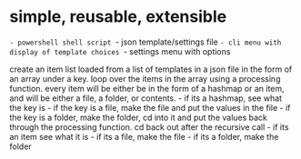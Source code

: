 # simple, reusable, extensible
`- powershell shell script
`- json template/settings file
`- cli menu with display of template choices
`- settings menu with options

create an item list loaded from a list of templates in a json file in the form of an array under a key. loop over the items in the array using a processing function.
	every item will be either be in the form of a hashmap or an item, and will be either a file, a folder, or contents.
	- if its a hashmap, see what the key is
		- if the key is a file, make the file and put the values in the file
		- if the key is a folder, make the folder, cd into it and put the values back through the processing function. cd back out after the recursive call
	- if its an item see what it is
		- if its a file, make the file
		- if its a folder, make the folder